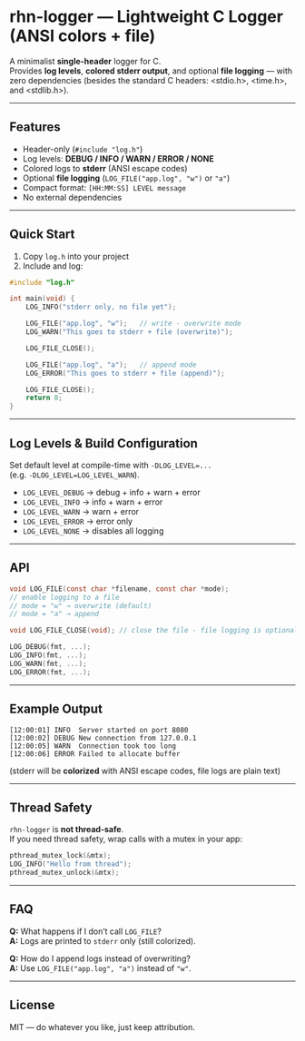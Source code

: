 # rhn-logger — Lightweight C Logger (ANSI colors + file)

A minimalist **single-header** logger for C.  
Provides **log levels**, **colored stderr output**, and optional **file logging** — with zero dependencies (besides the standard C headers: <stdio.h>, <time.h>, and <stdlib.h>).

---

## Features
- Header-only (`#include "log.h"`)
- Log levels: **DEBUG / INFO / WARN / ERROR / NONE**
- Colored logs to **stderr** (ANSI escape codes)
- Optional **file logging** (`LOG_FILE("app.log", "w")` or `"a"`)
- Compact format: `[HH:MM:SS] LEVEL message`
- No external dependencies

---

## Quick Start

1. Copy `log.h` into your project  
2. Include and log:

```c
#include "log.h"

int main(void) {
    LOG_INFO("stderr only, no file yet");

    LOG_FILE("app.log", "w");   // write - overwrite mode
    LOG_WARN("This goes to stderr + file (overwrite)");

    LOG_FILE_CLOSE();

    LOG_FILE("app.log", "a");   // append mode
    LOG_ERROR("This goes to stderr + file (append)");

    LOG_FILE_CLOSE();
    return 0;
}
```

---

## Log Levels & Build Configuration

Set default level at compile-time with `-DLOG_LEVEL=...`  
(e.g. `-DLOG_LEVEL=LOG_LEVEL_WARN`).

- `LOG_LEVEL_DEBUG` → debug + info + warn + error  
- `LOG_LEVEL_INFO` → info + warn + error  
- `LOG_LEVEL_WARN` → warn + error  
- `LOG_LEVEL_ERROR` → error only  
- `LOG_LEVEL_NONE` → disables all logging  

---

## API

```c
void LOG_FILE(const char *filename, const char *mode);
// enable logging to a file
// mode = "w" → overwrite (default)
// mode = "a" → append

void LOG_FILE_CLOSE(void); // close the file - file logging is optional

LOG_DEBUG(fmt, ...);
LOG_INFO(fmt, ...);
LOG_WARN(fmt, ...);
LOG_ERROR(fmt, ...);
```

---

## Example Output

```text
[12:00:01] INFO  Server started on port 8080
[12:00:02] DEBUG New connection from 127.0.0.1
[12:00:05] WARN  Connection took too long
[12:00:06] ERROR Failed to allocate buffer
```

(stderr will be **colorized** with ANSI escape codes, file logs are plain text)

---


## Thread Safety

`rhn-logger` is **not thread-safe**.  
If you need thread safety, wrap calls with a mutex in your app:

```c
pthread_mutex_lock(&mtx);
LOG_INFO("Hello from thread");
pthread_mutex_unlock(&mtx);
```

---

## FAQ

**Q:** What happens if I don’t call `LOG_FILE`?  
**A:** Logs are printed to `stderr` only (still colorized).  

**Q:** How do I append logs instead of overwriting?  
**A:** Use `LOG_FILE("app.log", "a")` instead of `"w"`.  

---

## License

MIT — do whatever you like, just keep attribution.  
